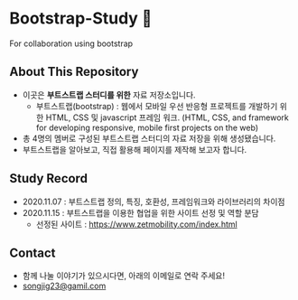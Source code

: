 # Bootstrap-Study 	&#128035;
For collaboration using bootstrap

## About This Repository
- 이곳은 **부트스트랩 스터디를 위한** 자료 저장소입니다.
    - 부트스트랩(bootstrap) : 웹에서 모바일 우선 반응형 프로젝트를 개발하기 위한 HTML, CSS 및 javascript 프레임 워크. (HTML, CSS, and framework for developing responsive, mobile first projects on the web)
- 총 4명의 멤버로 구성된 부트스트랩 스터디의 자료 저장을 위해 생성됐습니다.
- 부트스트랩을 알아보고, 직접 활용해 페이지를 제작해 보고자 합니다.

## Study Record
- 2020.11.07 : 부트스트랩 정의, 특징, 호환성, 프레임워크와 라이브러리의 차이점
- 2020.11.15 : 부트스트랩을 이용한 협업을 위한 사이트 선정 및 역할 분담
    - 선정된 사이트 : https://www.zetmobility.com/index.html

## Contact
- 함께 나눌 이야기가 있으시다면, 아래의 이메일로 연락 주세요!
- songjig23@gamil.com